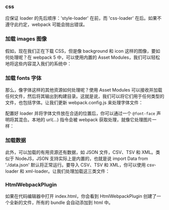 
### css
应保证 loader 的先后顺序：'style-loader' 在前，而 'css-loader' 在后。如果不遵守此约定，webpack 可能会抛出错误。


### 加载 images 图像
假如，现在我们正在下载 CSS，但是像 background 和 icon 这样的图像，要如何处理呢？在 webpack 5 中，可以使用内置的 Asset Modules，我们可以轻松地将这些内容混入我们的系统中：


### 加载 fonts 字体
那么，像字体这样的其他资源如何处理呢？使用 Asset Modules 可以接收并加载任何文件，然后将其输出到构建目录。这就是说，我们可以将它们用于任何类型的文件，也包括字体。让我们更新 webpack.config.js 来处理字体文件：

配置好 loader 并将字体文件放在合适的位置后，你可以通过一个 `@font-face` 声明将其混合。本地的 url(...) 指令会被 webpack 获取处理，就像它处理图片一样：


### 加载数据
此外，可以加载的有用资源还有数据，如 JSON 文件，CSV、TSV 和 XML。类似于 NodeJS，JSON 支持实际上是内置的，也就是说 import Data from './data.json' 默认将正常运行。要导入 CSV、TSV 和 XML，你可以使用 csv-loader 和 xml-loader。让我们处理加载这三类文件：


### HtmlWebpackPlugin
如果在代码编辑器中打开 index.html，你会看到 HtmlWebpackPlugin 创建了一个全新的文件，所有的 bundle 会自动添加到 html 中。
